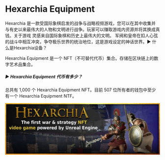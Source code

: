 # Hexarchia Equipment

Hexarchia 是一款受国际象棋启发的战争与战略视频游戏，您可以在其中收集并与有史以来最伟大的人物和文明进行战争。玩家可以赚取游戏内资源并将其换成真钱。关于游戏
灵感来自国际象棋和历史上最伟大的文明。 军阀和皇帝在扣人心弦的战斗中相互冲突，争夺极乐世界的统治地位，这是游戏设定的神话世界。▶ 什么是Hexarchia设备？

Hexarchia Equipment 是一个 NFT（不可替代代币）集合。存储在区块链上的数字艺术品集合。

##### ▶ Hexarchia Equipment 代币有多少？

总共有 1,000 个 Hexarchia Equipment NFT。目前 507 位所有者的钱包中至少有一个 Hexarchia Equipment NTF。

![NFT](1080x360.jpg)
